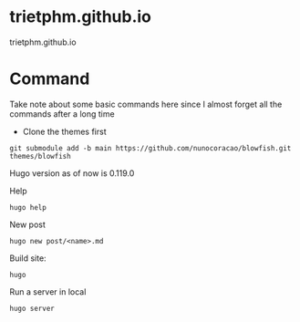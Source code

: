 # trietphm.github.io
trietphm.github.io

# Command
Take note about some basic commands here since I almost forget all the commands after a long time

- Clone the themes first
```
git submodule add -b main https://github.com/nunocoracao/blowfish.git themes/blowfish
```

Hugo version as of now is 0.119.0

Help

```
hugo help
```

New post

```
hugo new post/<name>.md
```

Build site:

```
hugo
```

Run a server in local

```
hugo server
```
